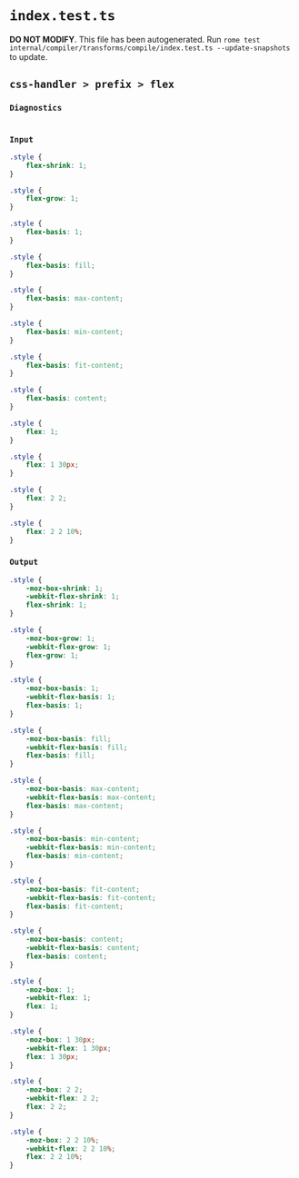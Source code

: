 # `index.test.ts`

**DO NOT MODIFY**. This file has been autogenerated. Run `rome test internal/compiler/transforms/compile/index.test.ts --update-snapshots` to update.

## `css-handler > prefix > flex`

### `Diagnostics`

```

```

### `Input`

```css
.style {
	flex-shrink: 1;
}

.style {
	flex-grow: 1;
}

.style {
	flex-basis: 1;
}

.style {
	flex-basis: fill;
}

.style {
	flex-basis: max-content;
}

.style {
	flex-basis: min-content;
}

.style {
	flex-basis: fit-content;
}

.style {
	flex-basis: content;
}

.style {
	flex: 1;
}

.style {
	flex: 1 30px;
}

.style {
	flex: 2 2;
}

.style {
	flex: 2 2 10%;
}

```

### `Output`

```css
.style {
	-moz-box-shrink: 1;
	-webkit-flex-shrink: 1;
	flex-shrink: 1;
}

.style {
	-moz-box-grow: 1;
	-webkit-flex-grow: 1;
	flex-grow: 1;
}

.style {
	-moz-box-basis: 1;
	-webkit-flex-basis: 1;
	flex-basis: 1;
}

.style {
	-moz-box-basis: fill;
	-webkit-flex-basis: fill;
	flex-basis: fill;
}

.style {
	-moz-box-basis: max-content;
	-webkit-flex-basis: max-content;
	flex-basis: max-content;
}

.style {
	-moz-box-basis: min-content;
	-webkit-flex-basis: min-content;
	flex-basis: min-content;
}

.style {
	-moz-box-basis: fit-content;
	-webkit-flex-basis: fit-content;
	flex-basis: fit-content;
}

.style {
	-moz-box-basis: content;
	-webkit-flex-basis: content;
	flex-basis: content;
}

.style {
	-moz-box: 1;
	-webkit-flex: 1;
	flex: 1;
}

.style {
	-moz-box: 1 30px;
	-webkit-flex: 1 30px;
	flex: 1 30px;
}

.style {
	-moz-box: 2 2;
	-webkit-flex: 2 2;
	flex: 2 2;
}

.style {
	-moz-box: 2 2 10%;
	-webkit-flex: 2 2 10%;
	flex: 2 2 10%;
}

```
